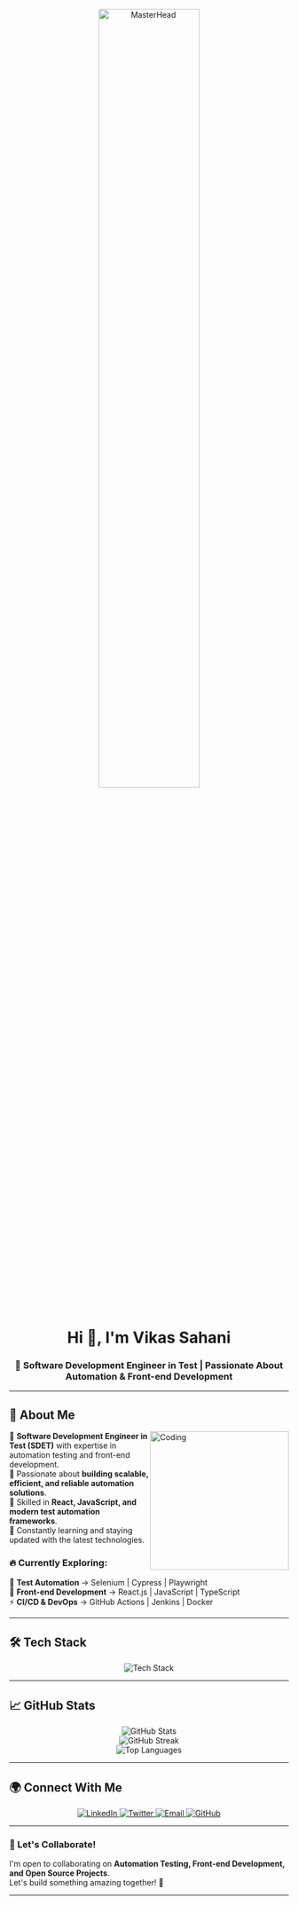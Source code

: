 <!-- Masterhead -->
<p align="center">
  <img src="https://media2.giphy.com/media/v1.Y2lkPTc5MGI3NjExaDJwdDU2Y250ODAwNG1tdGhzYTF6a2RwM2xjczE4amtqdHhnNHh4NSZlcD12MV9pbnRlcm5hbF9naWZfYnlfaWQmY3Q9Zw/zoQmocXZNtaoRKy49J/giphy.gif" alt="MasterHead" width="60%">
</p>

<h1 align="center">Hi 👋, I'm Vikas Sahani</h1>
<h3 align="center">🚀 Software Development Engineer in Test | Passionate About Automation & Front-end Development</h3>

---

## 🚀 About Me  
<img align="right" alt="Coding" width="250" src="https://media1.giphy.com/media/v1.Y2lkPTc5MGI3NjExdWttYWdxYnV3dzFhcDZuMXR4aWdkZjN5Z3FobXBvMGR0dmtsM2NvdCZlcD12MV9pbnRlcm5hbF9naWZfYnlfaWQmY3Q9Zw/RatNF4ZuRisGEgUpZp/giphy.gif">

🔹 **Software Development Engineer in Test (SDET)** with expertise in automation testing and front-end development.  
🔹 Passionate about **building scalable, efficient, and reliable automation solutions**.  
🔹 Skilled in **React, JavaScript, and modern test automation frameworks**.  
🔹 Constantly learning and staying updated with the latest technologies.  

### 🔥 Currently Exploring:  
🚀 **Test Automation** → Selenium | Cypress | Playwright  
🎨 **Front-end Development** → React.js | JavaScript | TypeScript  
⚡ **CI/CD & DevOps** → GitHub Actions | Jenkins | Docker  

---

## 🛠 Tech Stack  
<p align="center">
  <img src="https://skillicons.dev/icons?i=java,selenium,cypress,react,js,ts,html,css,bootstrap,tailwind,git,postman,mysql" alt="Tech Stack">
</p>

---

## 📈 GitHub Stats  
<p align="center">
  <img src="https://github-readme-stats.vercel.app/api?username=vikas-sahani8&show_icons=true&theme=radical" alt="GitHub Stats">
  <br>
  <img src="https://github-readme-streak-stats.herokuapp.com/?user=vikas-sahani8&theme=radical" alt="GitHub Streak">
  <br>
  <img src="https://github-readme-stats.vercel.app/api/top-langs?username=vikas-sahani8&show_icons=true&layout=compact&theme=radical" alt="Top Languages">
</p>

---

## 🌍 Connect With Me  
<p align="center">
  <a href="https://linkedin.com/in/vikas-sahani-dev" target="_blank">
    <img src="https://img.shields.io/badge/LinkedIn-%230077B5.svg?style=for-the-badge&logo=linkedin&logoColor=white" alt="LinkedIn">
  </a>
  <a href="https://twitter.com/" target="_blank">
    <img src="https://img.shields.io/badge/Twitter-%231DA1F2.svg?style=for-the-badge&logo=twitter&logoColor=white" alt="Twitter">
  </a>
  <a href="mailto:sahani8vikas@gmail.com">
    <img src="https://img.shields.io/badge/Email-D14836?style=for-the-badge&logo=gmail&logoColor=white" alt="Email">
  </a>
  <a href="https://github.com/vikas-sahani8" target="_blank">
    <img src="https://img.shields.io/badge/GitHub-171515?style=for-the-badge&logo=github&logoColor=white" alt="GitHub">
  </a>
</p>

---

### 🚀 Let's Collaborate!  
I'm open to collaborating on **Automation Testing, Front-end Development, and Open Source Projects**.  
Let's build something amazing together! 🚀  

---
